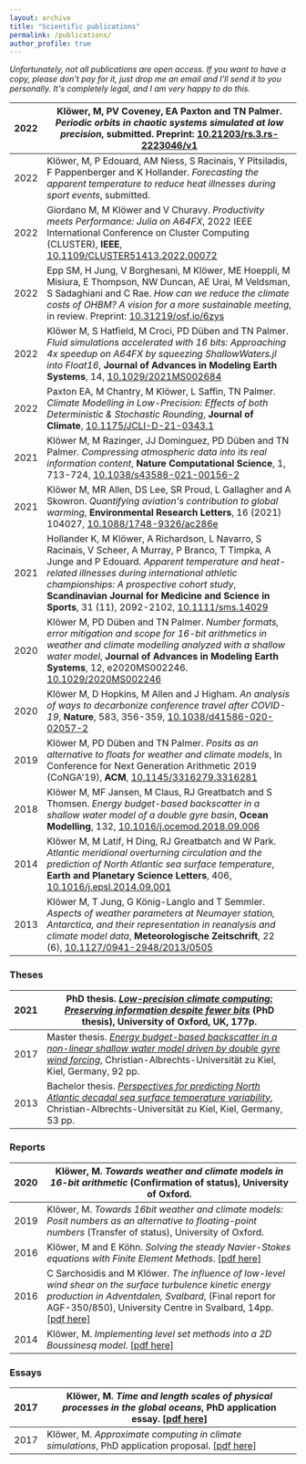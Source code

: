 ```yaml
---
layout: archive
title: "Scientific publications"
permalink: /publications/
author_profile: true
---
```


<script type="text/javascript" src="https://d1bxh8uas1mnw7.cloudfront.net/assets/embed.js"></script>

*Unfortunately, not all publications are open access. If you want to have a copy, please don't pay for it, just drop me an email and I'll send it to you personally. It's completely legal, and I am very happy to do this.*

|2022| Klöwer, M, PV Coveney, EA Paxton and TN Palmer. *Periodic orbits in chaotic systems simulated at low precision*, submitted. Preprint: [10.21203/rs.3.rs-2223046/v1](https://doi.org/10.21203/rs.3.rs-2223046/v1)|
|-|-|
|2022| Klöwer, M, P Edouard, AM Niess, S Racinais, Y Pitsiladis, F Pappenberger and K Hollander. *Forecasting the apparent temperature to reduce heat illnesses during sport events*, submitted.|
|2022| Giordano M, M Klöwer and V Churavy. *Productivity meets Performance: Julia on A64FX*, 2022 IEEE International Conference on Cluster Computing (CLUSTER), **IEEE**, [10.1109/CLUSTER51413.2022.00072](https://ieeexplore.ieee.org/document/9912702)|
|2022| Epp SM, H Jung, V Borghesani, M Klöwer, ME Hoeppli, M Misiura, E Thompson, NW Duncan, AE Urai, M Veldsman, S Sadaghiani and C Rae. *How can we reduce the climate costs of OHBM? A vision for a more sustainable meeting*, in review. Preprint: [10.31219/osf.io/6zys](https://doi.org/10.31219/osf.io/6zysw)|
|2022| Klöwer M, S Hatfield, M Croci, PD Düben and TN Palmer. *Fluid simulations accelerated with 16 bits: Approaching 4x speedup on A64FX by squeezing ShallowWaters.jl into Float16*, **Journal of Advances in Modeling Earth Systems**, 14, [10.1029/2021MS002684](https://doi.org/10.1029/2021MS002684)|
|2022| Paxton EA, M Chantry, M Klöwer, L Saffin, TN Palmer. *Climate Modelling in Low-Precision: Effects of both Deterministic & Stochastic Rounding*, **Journal of Climate**, [10.1175/JCLI-D-21-0343.1](https://doi.org/10.1175/JCLI-D-21-0343.1)|
|2021| Klöwer M, M Razinger, JJ Dominguez, PD Düben and TN Palmer. *Compressing atmospheric data into its real information content*, **Nature Computational Science**, 1, 713-724, [10.1038/s43588-021-00156-2](https://doi.org/10.1038/s43588-021-00156-2)|
|2021| Klöwer M, MR Allen, DS Lee, SR Proud, L Gallagher and A Skowron. *Quantifying aviation's contribution to global warming*, **Environmental Research Letters**, 16 (2021) 104027, [10.1088/1748-9326/ac286e](https://doi.org/10.1088/1748-9326/ac286e)|
|2021| Hollander K, M Klöwer, A Richardson, L Navarro, S Racinais, V Scheer, A Murray, P Branco, T Timpka, A Junge and P Edouard. *Apparent temperature and heat-related illnesses during international athletic championships: A prospective cohort study*, **Scandinavian Journal for Medicine and Science in Sports**, 31 (11), 2092-2102, [10.1111/sms.14029](https://doi.org/10.1111/sms.14029)| 
|2020| Klöwer M, PD Düben and TN Palmer. *Number formats, error mitigation and scope for 16-bit arithmetics in weather and climate modelling analyzed with a shallow water model*, **Journal of Advances in Modeling Earth Systems**, 12, e2020MS002246. [10.1029/2020MS002246](https://doi.org/10.1029/2020MS002246)
|2020| Klöwer M, D Hopkins, M Allen and J Higham. *An analysis of ways to decarbonize conference travel after COVID-19*, **Nature**, 583, 356-359, [10.1038/d41586-020-02057-2](https://doi.org/10.1038/d41586-020-02057-2)|
|2019| Klöwer M, PD Düben and TN Palmer. *Posits as an alternative to floats for weather and climate models*, In Conference for Next Generation Arithmetic 2019 (CoNGA'19), **ACM**, [10.1145/3316279.3316281](https://doi.org/10.1145/3316279.3316281)|
|2018| Klöwer M, MF Jansen, M Claus, RJ Greatbatch and S Thomsen. *Energy budget-based backscatter in a shallow water model of a double gyre basin*, **Ocean Modelling**, 132, [10.1016/j.ocemod.2018.09.006](https://doi.org/10.1016/j.ocemod.2018.09.006)|
|2014| Klöwer M, M Latif, H Ding, RJ Greatbatch and W Park. *Atlantic meridional overturning circulation and the prediction of North Atlantic sea surface temperature*, **Earth and Planetary Science Letters**, 406,  [10.1016/j.epsl.2014.09.001](https://doi.org/10.1016/j.epsl.2014.09.001)|
|2013| Klöwer M, T Jung, G König-Langlo and T Semmler. *Aspects of weather parameters at Neumayer station, Antarctica, and their representation in reanalysis and climate model data*, **Meteorologische Zeitschrift**, 22 (6), [10.1127/0941-2948/2013/0505](https://doi.org/10.1127/0941-2948/2013/0505)|

### Theses

|2021| PhD thesis. [*Low-precision climate computing: Preserving information despite fewer bits*](https://ora.ox.ac.uk/objects/uuid:1158e44a-7faf-45a0-8ab1-73c91fd694a6) (PhD thesis), University of Oxford, UK, 177p.|
|-|-|
|2017| Master thesis. [*Energy budget-based backscatter in a non-linear shallow water model driven by double gyre wind forcing*](https://oceanrep.geomar.de/41368/), Christian-Albrechts-Universität zu Kiel, Kiel, Germany, 92 pp.|
|2013|Bachelor thesis. [*Perspectives for predicting North Atlantic decadal sea surface temperature variability*](https://oceanrep.geomar.de/23208/), Christian-Albrechts-Universität zu Kiel, Kiel, Germany, 53 pp.|

### Reports

|2020| Klöwer, M. *Towards weather and climate models in 16-bit arithmetic* (Confirmation of status), University of Oxford.|
|-|-|
|2019| Klöwer, M. *Towards 16bit weather and climate models: Posit numbers as an alternative to floating-point numbers* (Transfer of status), University of Oxford.|
|2016| Klöwer, M and E Köhn. *Solving the steady Navier-Stokes equations with Finite Element Methods*. [[pdf here]](https://github.com/milankl/milankl.github.io/blob/main/files/FEM_KoehnKloewer.pdf)|
|2016| C Sarchosidis and M Klöwer. *The influence of low-level wind shear on the surface turbulence kinetic energy production in Adventdalen, Svalbard*, (Final report for AGF-350/850), University Centre in Svalbard, 14pp. [[pdf here]](https://github.com/milankl/milankl.github.io/blob/main/files/SEB_harrymilan.pdf)|
|2014| Klöwer, M. *Implementing level set methods into a 2D Boussinesq model*. [[pdf here]](https://github.com/milankl/milankl.github.io/blob/main/files/levelset.pdf)|

### Essays

|2017| Klöwer, M. *Time and length scales of physical processes in the global oceans*, PhD application essay. [[pdf here]](https://github.com/milankl/milankl.github.io/blob/main/files/MKloewer_writtenwork.pdf)|
|-|-|
|2017| Klöwer, M. *Approximate computing in climate simulations*, PhD application proposal. [[pdf here]](https://github.com/milankl/milankl.github.io/blob/main/files/MKloewer_proposal.pdf)|
